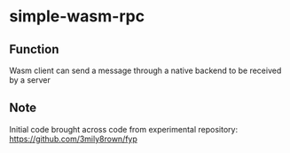 # simple-wasm-rpc

## Function 
Wasm client can send a message through a native backend to be received by a server

## Note
Initial code brought across code from experimental repository: https://github.com/3mily8rown/fyp 
